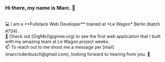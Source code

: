 ### Hi there, my name is Marc. 👋 <br>
<br>
💻 I am a **Fullstack Web Developer** trained at *Le Wagon* Berlin (batch #734). <br>
🎸 Check out [GigMe](gigmee.org) to see the first web application that I built with my amazing team at Le Wagon project weeks. <br>
📫 To reach out to me shoot me a message per [mail](marcrodenbusch@gmail.com), looking forward to hearing from you. 🤗 <br>
